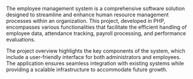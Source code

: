 The employee management system is a comprehensive software solution designed to streamline and enhance human resource management processes within an organization. This project, developed in PHP, encompasses various functionalities that facilitate the efficient handling of employee data, attendance tracking, payroll processing, and performance evaluations.


The project overview highlights the key components of the system, which include a user-friendly interface for both administrators and employees. The application ensures seamless integration with existing systems while providing a scalable infrastructure to accommodate future growth.
